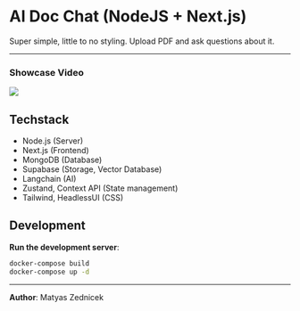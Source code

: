 # AI Doc Chat (NodeJS + Next.js)

Super simple, little to no styling. Upload PDF and ask questions about it.

---

### Showcase Video

[![](https://cdn.loom.com/sessions/thumbnails/e47bc4752a4d440fb9b0ecbbc5925604-with-play.gif)](https://www.loom.com/share/e47bc4752a4d440fb9b0ecbbc5925604)

## Techstack

- Node.js (Server)
- Next.js (Frontend)
- MongoDB (Database)
- Supabase (Storage, Vector Database)
- Langchain (AI)
- Zustand, Context API (State management)
- Tailwind, HeadlessUI (CSS)

## Development

**Run the development server**:

```bash
docker-compose build
docker-compose up -d
```

---

**Author**: Matyas Zednicek

